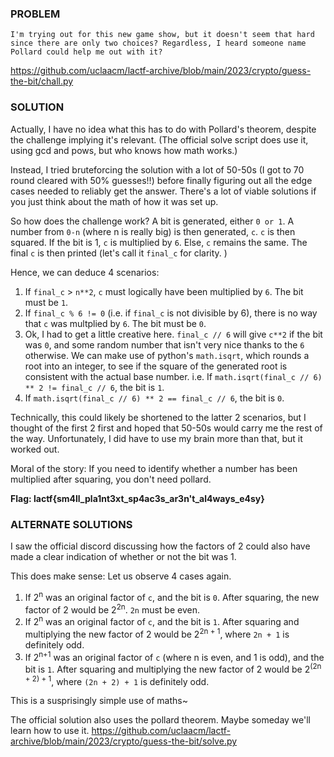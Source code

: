 ### PROBLEM
```
I'm trying out for this new game show, but it doesn't seem that hard since there are only two choices? Regardless, I heard someone name Pollard could help me out with it?
``` 
https://github.com/uclaacm/lactf-archive/blob/main/2023/crypto/guess-the-bit/chall.py

### SOLUTION

Actually, I have no idea what this has to do with Pollard's theorem, despite the challenge implying it's relevant. (The official solve script does use it, using gcd and pows, but who knows how math works.)

Instead, I tried bruteforcing the solution with a lot of 50-50s (I got to 70 round cleared with 50% guesses!!) before finally figuring out all the edge cases needed to reliably get the answer. There's a lot of viable solutions if you just think about the math of how it was set up. 
&nbsp;  

So how does the challenge work? A bit is generated, either ```0 or 1```. A number from ```0-n``` (where n is really big) is then generated, ```c```. ```c``` is then squared. 
If the bit is 1, ```c``` is multiplied by ```6```. Else, ```c``` remains the same. The final ```c``` is then printed (let's call it ```final_c``` for clarity. )

Hence, we can deduce 4 scenarios:
1. If ```final_c``` > ```n**2```, ```c``` must logically have been multiplied by ```6```. The bit must be ```1```.
2. If ```final_c % 6 != 0``` (i.e. if ```final_c``` is not divisible by 6), there is no way that ```c``` was multplied by ```6```. The bit must be ```0```.
3. Ok, I had to get a little creative here. ```final_c // 6``` will give ```c**2``` if the bit was ```0```, and some random number that isn't very nice thanks to the ```6``` otherwise. We can make use of python's ```math.isqrt```, which rounds a root into an integer, to see if the square of the generated root is consistent with the actual base number. i.e. If ```math.isqrt(final_c // 6) ** 2 != final_c // 6```, the bit is ```1```.
4. If ```math.isqrt(final_c // 6) ** 2 == final_c // 6```, the bit is ```0```.

Technically, this could likely be shortened to the latter 2 scenarios, but I thought of the first 2 first and hoped that 50-50s would carry me the rest of the way. Unfortunately, I did have to use my brain more than that, but it worked out. 

Moral of the story: If you need to identify whether a number has been multiplied after squaring, you don't need pollard.

**Flag: lactf{sm4ll_pla1nt3xt_sp4ac3s_ar3n't_al4ways_e4sy}**


### ALTERNATE SOLUTIONS

I saw the official discord discussing how the factors of 2 could also have made a clear indication of whether or not the bit was 1.

This does make sense: Let us observe 4 cases again.
1. If 2<sup>n</sup> was an original factor of ```c```, and the bit is ```0```. After squaring, the new factor of 2 would be 2<sup>2n</sup>. ```2n``` must be even.
2. If 2<sup>n</sup> was an original factor of ```c```, and the bit is ```1```. After squaring and multiplying the new factor of 2 would be 2<sup>2n + 1</sup>, where ```2n + 1``` is definitely odd.
3. If 2<sup>n+1</sup> was an original factor of ```c``` (where n is even, and 1 is odd), and the bit is ```1```. After squaring and multiplying the new factor of 2 would be 2<sup>(2n + 2) + 1</sup>, where ```(2n + 2) + 1``` is definitely odd.

This is a susprisingly simple use of maths~

The official solution also uses the pollard theorem. Maybe someday we'll learn how to use it.
https://github.com/uclaacm/lactf-archive/blob/main/2023/crypto/guess-the-bit/solve.py